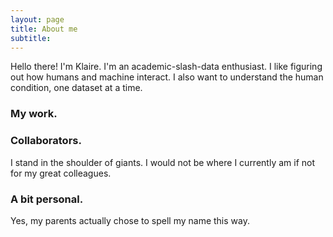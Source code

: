 ```yaml
---
layout: page
title: About me
subtitle: 
---
```


Hello there! I'm Klaire. I'm an academic-slash-data enthusiast. I like figuring out how humans and machine interact. I also want to understand the human condition, one dataset at a time.

### My work.

### Collaborators.
I stand in the shoulder of giants. I would not be where I currently am if not for my great colleagues. 


### A bit personal.
Yes, my parents actually chose to spell my name this way. 




